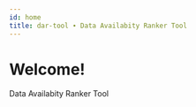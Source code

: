 ```yaml
---
id: home
title: dar-tool ∙ Data Availabity Ranker Tool
---
```


# Welcome!

Data Availabity Ranker Tool
